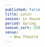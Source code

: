 ```yaml
---
published: false
title: Latin
season: In House
period: Spring
season_sort: 250
venue:
  - New Theatre
---
```



